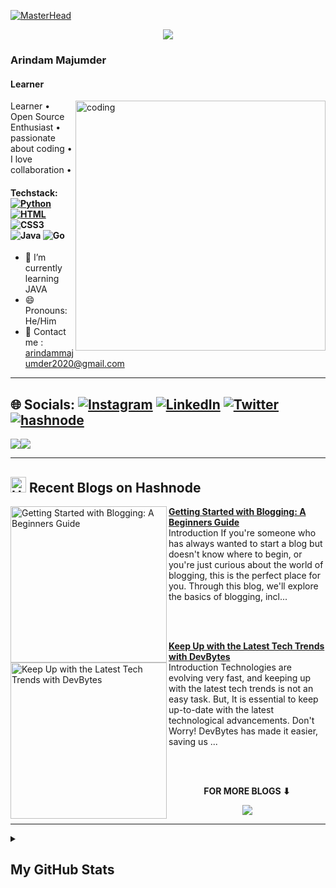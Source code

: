 [![MasterHead](https://github.com/Arindam200/Arindam200/blob/main/github-header-image.png)](https://github.com/Arindam200)
<p align="center"><img src="https://readme-typing-svg.herokuapp.com/?font=Mitr&color=A13B3B&size=20&center=true&vCenter=true&lines=Welcome+to+my+Profile+!!;I+am+open-minded+and+eager+to+learn;Interested+in+Open-Source...;Have+a+nice+day+ahead+!!"></p>

###  Arindam Majumder

#### Learner
<img align="right" alt="coding" width="400" src="https://www.careerguide.com/career/wp-content/uploads/2021/08/Full-Stack-Developer-1.gif">
Learner • Open Source Enthusiast • passionate about coding • I love collaboration • 


#### Techstack: [![Python](https://img.shields.io/badge/python-%233776AB.svg?&style=flat-square&logo=python&logoColor=white)]()  [![HTML](https://img.shields.io/badge/html-%23239120.svg?&style=flat-square&logo=html5&logoColor=white)]() ![CSS3](https://img.shields.io/badge/css3-%231572B6.svg?style=flat&logo=css3&logoColor=white) ![Java](https://img.shields.io/badge/java-%23ED8B00.svg?style=flat&logo=java&logoColor=white) ![Go](https://img.shields.io/badge/go-%2300ADD8.svg?style=flat&logo=go&logoColor=white)

- 🌱 I’m currently learning  JAVA
- 😄 Pronouns: He/Him 
- 📧 Contact me : arindammajumder2020@gmail.com

---

## 🌐 Socials: [![Instagram](https://img.shields.io/badge/Instagram-%23E4405F.svg?logo=Instagram&logoColor=white)](https://instagram.com/i_am_arindam_official?igshid=YmMyMTA2M2Y=) [![LinkedIn](https://img.shields.io/badge/LinkedIn-%230077B5.svg?logo=linkedin&logoColor=white)](https://www.linkedin.com/in/arindam-majumder-021bb623b/) [![Twitter](https://img.shields.io/badge/Twitter-%231DA1F2.svg?logo=Twitter&logoColor=white)](https://twitter.com/intent/follow?screen_name=Arindam_1729) [![hashnode](http://img.shields.io/badge/-Hashnode-2962ff?style=flat&logo=hashnode&logoColor=white)](https://arindam1729.hashnode.dev/)

<a href="https://www.twitter.com/arindam_1729" target="_blank" rel="noreferrer"><img
src="https://img.shields.io/twitter/follow/arindam_1729?logo=twitter&style=for-the-badge&color=0891b2&labelColor=1c1917"
/></a><a href="https://www.github.com/Arindam200" target="_blank" rel="noreferrer"><img
src="https://img.shields.io/github/followers/Arindam200?logo=github&style=for-the-badge&color=0891b2&labelColor=1c1917" /></a>

 

---
## <a href="https://arindam1729.hashnode.dev/"><img src="https://github.com/Arindam200/Arindam200/blob/main/CDyAuTy75.png" title="Hashnode" alt="Hashnode blog" width="25"/></a> Recent Blogs on Hashnode

<!-- HASHNODE_BLOG:START -->
<p align="left">
<a href="https://arindam1729.hashnode.dev//getting-started-with-blogging-a-beginners-guide" title="Getting Started with Blogging: A Beginners Guide"><img src="https://cdn.hashnode.com/res/hashnode/image/upload/v1678203645622/0025ed38-bb32-4b03-a6ca-763c6f7a71b6.png" alt="Getting Started with Blogging: A Beginners Guide" width="250px" align="left" /></a>
<a href="https://arindam1729.hashnode.dev//getting-started-with-blogging-a-beginners-guide" title="Getting Started with Blogging: A Beginners Guide"><strong>Getting Started with Blogging: A Beginners Guide</strong></a>
<br/> Introduction
If you're someone who has always wanted to start a blog but doesn't know where to begin, or you're just curious about the world of blogging, this is the perfect place for you.
Through this blog, we'll explore the basics of blogging, incl... </p> <br/> <br/>
<p align="left">
<a href="https://arindam1729.hashnode.dev//keep-up-with-the-latest-tech-trends-with-devbytes" title="Keep Up with the Latest Tech Trends with DevBytes"><img src="https://cdn.hashnode.com/res/hashnode/image/upload/v1679480929776/ec7d2657-5b8f-4f53-af58-ec424a95755e.png" alt="Keep Up with the Latest Tech Trends with DevBytes" width="250px" align="left" /></a>
<a href="https://arindam1729.hashnode.dev//keep-up-with-the-latest-tech-trends-with-devbytes" title="Keep Up with the Latest Tech Trends with DevBytes"><strong>Keep Up with the Latest Tech Trends with DevBytes</strong></a>
<br/> Introduction
Technologies are evolving very fast, and keeping up with the latest tech trends is not an easy task. But, It is essential to keep up-to-date with the latest technological advancements.
Don't Worry!
DevBytes has made it easier, saving us ... </p> <br/> <br/>
<!-- HASHNODE_BLOG:END -->

<div align="center">
<p align="center"><b>FOR MORE BLOGS ⬇</b></p>
<p><a href="https://arindam1729.hashnode.dev/"><img src="https://img.shields.io/badge/Hashnode-2962FF?style=for-the-badge&logo=hashnode&logoColor=white"></a></p>
</div>


---


<details>

<summary><h2>My GitHub Stats</h2></summary>

<div align = "center">

<h2>My GitHub Stats<img src="https://github.githubassets.com/images/spinners/octocat-spinner-64.gif"/></h2>

</div>


<div align="center">
<table>
<tr>
<td width="45%">
<a href="http://www.github.com/Arindam200"><img src="https://github-readme-stats.vercel.app/api?username=Arindam200&show_icons=true&hide=&count_private=true&title_color=0891b2&text_color=ffffff&icon_color=0891b2&bg_color=1c1917&hide_border=true&show_icons=true" alt="Arindam200's GitHub stats" /></a> 

</td>
<td width="45%">
 <a href="http://www.github.com/Arindam200"><img src="https://github-readme-streak-stats.herokuapp.com/?user=Arindam200&stroke=ffffff&background=1c1917&ring=0891b2&fire=0891b2&currStreakNum=ffffff&currStreakLabel=0891b2&sideNums=ffffff&sideLabels=ffffff&dates=ffffff&hide_border=true" /></a>
 
</table>
</div>
</td>
</tr>
 <a href="http://www.github.com/Arindam200"><img src="https://github-readme-activity-graph.cyclic.app/graph?username=Arindam200&theme=merko&bg_color=1c1917&color=ffffff&line=0891b2&point=ffffff&area_color=1c1917&area=true&hide_border=true&custom_title=GitHub%20Commits%20Graph" alt="GitHub Commits Graph" /></a>
</details>


